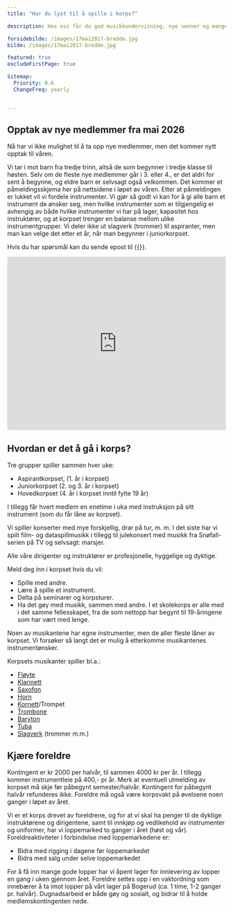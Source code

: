 ```yaml
---
title: "Har du lyst til å spille i korps?"

description: Hos oss får du god musikkundervisning, nye venner og mange hyggelige og spennende opplevelser. 

forsidebilde: /images/17mai2017-bredde.jpg
bilde: /images/17mai2017-bredde.jpg

featured: true
excludeFirstPage: true

Sitemap:
  Priority: 0.6
  ChangeFreq: yearly


---
```



## Opptak av nye medlemmer fra mai 2026

Nå har vi ikke mulighet til å ta opp nye medlemmer, men det kommer nytt opptak til våren.

Vi tar i mot barn fra tredje trinn, altså de som begynner i tredje klasse til høsten. Selv om de fleste nye medlemmer går i 3. eller 4., er det aldri for sent å begynne, og eldre barn er selvsagt også velkommen. Det kommer et påmeldingsskjema her på nettsidene i løpet av våren. Etter at påmeldingen er lukket vil vi fordele instrumenter. Vi gjør så godt vi kan for å gi alle barn et instrument de ønsker seg, men hvilke instrumenter som er tilgjengelig er avhengig av både hvilke instrumenter vi har på lager, kapasitet hos instruktører, og at korpset trenger en balanse mellom ulike instrumentgrupper. Vi deler ikke ut slagverk (trommer) til aspiranter, men man kan velge det etter et år, når man begynner i juniorkorpset.

Hvis du har spørsmål kan du sende epost til {{<email medlem>}}.

<iframe width="100%" height="400px" src="https://www.youtube.com/embed/AOhvMPz6lYc?si=GbWFwaBCXIFd7QZO" title="YouTube video player" frameborder="0" allow="accelerometer; autoplay; clipboard-write; encrypted-media; gyroscope; picture-in-picture; web-share" referrerpolicy="strict-origin-when-cross-origin" allowfullscreen></iframe>

## Hvordan er det å gå i korps?

Tre grupper spiller sammen hver uke:

* Aspirantkorpset, (1. år i korpset)
* Juniorkorpset (2. og 3. år i korpset)
* Hovedkorpset (4. år i korpset inntil fylte 19 år)

I tillegg får hvert medlem en enetime i uka med
instruksjon på sitt instrument (som du får låne av
korpset).

Vi spiller konserter med mye forskjellig, drar på tur, m.
m. I det siste har vi spilt film- og dataspillmusikk i tillegg
til julekonsert med musikk fra Snøfall-serien på TV og
selvsagt: marsjer.

Alle våre dirigenter og instruktører er profesjonelle,
hyggelige og dyktige.

Meld deg inn i korpset hvis du vil:

- Spille med andre.
- Lære å spille et instrument.
- Delta på seminarer og korpsturer.
- Ha det gøy med musikk, sammen med andre.
  I et skolekorps er alle med i det samme fellesskapet,
  fra de som nettopp har begynt til 19-åringene som har
  vært med lenge.

Noen av musikantene har egne instrumenter, men de aller fleste låner av korpset.
Vi forsøker så langt det er mulig å etterkomme musikantenes instrumentønsker.

Korpsets musikanter spiller bl.a.:

- [Fløyte](https://no.wikipedia.org/wiki/Tverrfl%C3%B8yte)
- [Klarinett](https://no.wikipedia.org/wiki/Klarinett)
- [Saxofon](https://no.wikipedia.org/wiki/Saksofon)
- [Horn](https://no.wikipedia.org/wiki/Valthorn)
- [Kornett](https://no.wikipedia.org/wiki/Kornett)/Trompet
- [Trombone](https://no.wikipedia.org/wiki/Trombone)
- [Baryton](https://no.wikipedia.org/wiki/Baryton_(instrument))
- [Tuba](https://no.wikipedia.org/wiki/Tuba)
- [Slagverk](https://no.wikipedia.org/wiki/Slagverkinstrument) (trommer m.m.)

## Kjære foreldre

Kontingent er kr 2000 per halvår, til sammen 4000 kr per år. I tillegg kommer
instrumentleie på 400,- pr år. Merk at eventuell utmelding av korpset må skje
før påbegynt semester/halvår. Kontingent for påbegynt halvår refunderes ikke.
Foreldre må også være korpsvakt på øvelsene noen ganger i løpet av året.

Vi er et korps drevet av foreldrene, og for at vi skal ha penger til de dyktige instruktørene og dirigentene, samt til innkjøp og vedlikehold av instrumenter og uniformer, har vi loppemarked to ganger i året (høst og vår). Foreldreaktiviteter i forbindelse med loppemarkedene er:

*	Bidra med rigging i dagene før loppemarkedet
*	Bidra med salg under selve loppemarkedet

For å få inn mange gode lopper har vi åpent lager for innlevering av lopper en gang i uken gjennom året. Foreldre settes opp i en vaktordning som innebærer å ta imot lopper på vårt lager på Bogerud (ca. 1 time, 1-2 ganger pr. halvår).
Dugnadsarbeid er både gøy og sosialt, og bidrar til å holde medlemskontingenten nede. 

